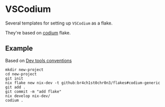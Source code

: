 # VSCodium

Several templates for setting up `VSCodium` as a flake.

They're based on [codium](https://github.com/br4ch1st0chr0n3/flakes/tree/main/codium) flake.

## Example

Based on [Dev tools conventions](https://github.com/br4ch1st0chr0n3/flakes/blob/main/README/Conventions.md#dev-tools)

```console
mkdir new-project
cd new-project
git init
nix flake new nix-dev -t github:br4ch1st0chr0n3/flakes#codium-generic
git add .
git commit -m "add flake"
nix develop nix-dev/
codium .
```
